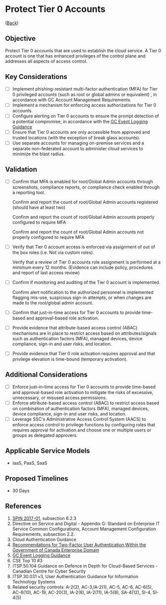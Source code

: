 # Protect Tier 0 Accounts

([Back](../README.md))

## Objective

Protect Tier 0 accounts that are used to establish the cloud service. A Tier 0 account is one that has enhanced privileges of the control plane and addresses all aspects of access control.

## Key Considerations

- [ ] Implement phishing-resistant multi-factor authentication (MFA) for Tier 0 privileged accounts (such as root or global admins or equivalent) , in accordance with GC Account Management Requirements.
- [ ] Implement a mechanism for enforcing access authorizations for Tier 0 accounts.
- [ ] Configure alerting on Tier 0 accounts to ensure the prompt detection of a potential compromise, in accordance with the [GC Event Logging Guidance](https://www.gcpedia.gc.ca/gcwiki/images/e/e3/GC_Event_Logging_Strategy.pdf)
- [ ] Ensure that Tier 0 accounts are only accessible from approved and trusted locations (with the exception of break glass accounts).
- [ ] Use separate accounts for managing on-premise services and a separate non-federated account to administer cloud services to minimize the blast radius.

## Validation

- [ ] Confirm that MFA is enabled for root/Global Admin accounts through screenshots, compliance reports, or compliance check enabled through a reporting tool.

  Confirm and report the count of root/Global Admin accounts registered (should have at least two)

  Confirm and report the count of root/Global Admin accounts properly configured to require MFA

  Confirm and report the count of root/Global Admin accounts not properly configured to require MFA

- [ ] Verify that Tier 0 account access is enforced via assignment of out of the box roles (i.e. Not via custom roles).

  Verify that a review of Tier 0 accounts role assignment is performed at a minimum every 12 months. (Evidence can include policy, procedures and report of last access review)

- [ ] Confirm if monitoring and auditing of the Tier 0 account is implemented.

  Confirm alert notification to the authorized personnel is implemented flagging mis-use, suspicious sign-in attempts, or when changes are made to the root/global admin account.

- [ ] Confirm that just-in-time access for Tier 0 accounts to provide time-based and approval-based role activation.

- [ ] Provide evidence that attribute-based access control (ABAC) mechanisms are in place to restrict access based on attributes/signals such as authentication factors (MFA), managed devices, device compliance, sign-in and user risks, and location.

- [ ] Provide evidence that Tier 0 role activation requires approval and that privilege elevation is time-bound (temporary activation).

## Additional Considerations

- [ ] Enforce just-in-time access for Tier 0 accounts to provide time-based and approval-based role activation to mitigate the risks of excessive, unnecessary, or misused access permissions.
- [ ] Enforce attribute-based access control (ABAC) to restrict access based on combination of authentication factors (MFA), managed devices, device compliance, sign-in and user risks, and location.
- [ ] Leverage SSC's Administrative Access Control System (AACS) to enforce access control to privilege functions by configuring roles that requires approval for activation and choose one or multiple users or groups as delegated approvers.

## Applicable Service Models

- IaaS, PaaS, SaaS

## Proposed Timelines

- 30 Days

## References

1. [SPIN 2017-01](https://www.canada.ca/en/treasury-board-secretariat/services/access-information-privacy/security-identity-management/direction-secure-use-commercial-cloud-services-spin.html), subsection 6.2.3
2. Directive on Service and Digital - Appendix G: Standard on Enterprise IT Service Common Configurations, Account Management Configuration Requirements, subsection 2.2.
3. Cloud Authentication Guidance
4. [Recommendations for Two-Factor User Authentication Within the Government of Canada Enterprise Domain](https://intranet.canada.ca/wg-tg/rtua-rafu-eng.asp)
5. [GC Event Logging Guidance](https://www.gcpedia.gc.ca/gcwiki/images/e/e3/GC_Event_Logging_Strategy.pdf)
6. CSE Top 10 #3
7. ITSP.50.104 Guidance on Defence in Depth for Cloud-Based Services - Canadian Centre for Cyber Security
8. ITSP.30.031 v3, User Authentication Guidance for Information Technology Systems
9. Related security controls: A-2(2), AC-3,IA-2(1), AC-5, AC-6, AC-6(5), AC-6(10), AC-19, AC-20(3), IA-2(8), IA-2(11), IA-5(8), SA-4(12), SI-4, SI-4(5)

